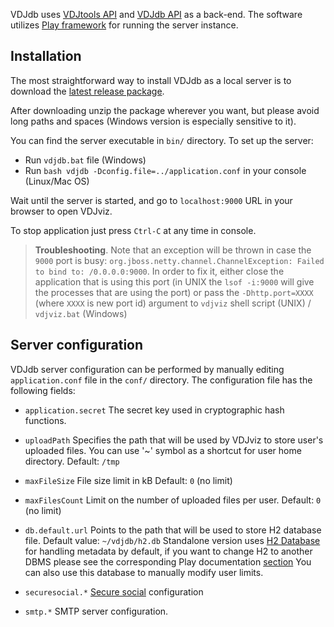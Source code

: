 VDJdb uses [VDJtools API](https://github.com/mikessh/vdjtools) and [VDJdb API](https://github.com/antigenomics/vdjdb-standalone) as a back-end. The software utilizes [Play framework](https://www.playframework.com/) for running the server instance.

## Installation

The most straightforward way to install VDJdb as a local server is to download the [latest release package](https://github.com/antigenomics/vdjdb/releases/latest).

After downloading unzip the package wherever you want, but please avoid long paths and spaces (Windows version is especially sensitive to it).

You can find the server executable in ``bin/`` directory. To set up the server:

- Run `vdjdb.bat` file (Windows)
- Run `bash vdjdb -Dconfig.file=../application.conf` in your console (Linux/Mac OS)

Wait until the server is started, and go to ``localhost:9000`` URL in your browser to open VDJviz.

To stop application just press `Ctrl-C` at any time in console.

> **Troubleshooting**. Note that an exception will be thrown in case the ``9000`` port is busy: ``org.jboss.netty.channel.ChannelException: Failed to bind to: /0.0.0.0:9000``. In order to fix it, either close the application that is using this port (in UNIX the 
``lsof -i:9000`` will give the processes that are using the port) or pass the ``-Dhttp.port=XXXX`` (where ``XXXX`` is new port id) argument to ``vdjviz`` shell script (UNIX) / ``vdjviz.bat`` (Windows)

## Server configuration

VDJdb server configuration can be performed by manually editing ``application.conf`` file in the ``conf/`` directory. The configuration file has the following fields:

- ``application.secret``
The secret key used in cryptographic hash functions.

- ``uploadPath``
Specifies the path that will be used by VDJviz to store user's uploaded files.
You can use '~' symbol as a shortcut for user home directory.
Default: `/tmp`

- ``maxFileSize``
File size limit in kB
Default: `0` (no limit)

- ``maxFilesCount``
Limit on the number of uploaded files per user.
Default: ``0`` (no limit)

- ``db.default.url``
Points to the path that will be used to store H2 database file.
Default value: ``~/vdjdb/h2.db``
Standalone version uses [H2 Database](http://www.h2database.com/html/main.html) for handling metadata by default, if you want to change H2 to another DBMS please see the corresponding Play documentation [section](https://www.playframework.com/documentation/2.2.4/JavaDatabase)
You can also use this database to manually modify user limits.

- ``securesocial.*``
[Secure social](http://securesocial.ws) configuration

- ``smtp.*``
SMTP server configuration.